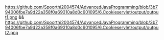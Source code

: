 https://github.com/Spoorthi2004574/AdvancedJavaProgramming/blob/3b794006fbe7a9d22a358f0a69310a8d0c601095/6.Cookieservlet/output/output1.png && https://github.com/Spoorthi2004574/AdvancedJavaProgramming/blob/3b794006fbe7a9d22a358f0a69310a8d0c601095/6.Cookieservlet/output/output2.png